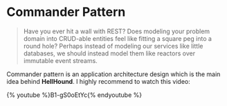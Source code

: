 # Commander Pattern
> Have you ever hit a wall with REST? Does modeling your problem domain into CRUD-able entities feel like fitting
> a square peg into a round hole? Perhaps instead of modeling our services like little databases, we should instead
> model them like reactors over immutable event streams.

Commander pattern is an application architecture design which is the main idea behind **HellHound**. I highly recommend
to watch this video:

{% youtube %}B1-gS0oEtYc{% endyoutube %}
